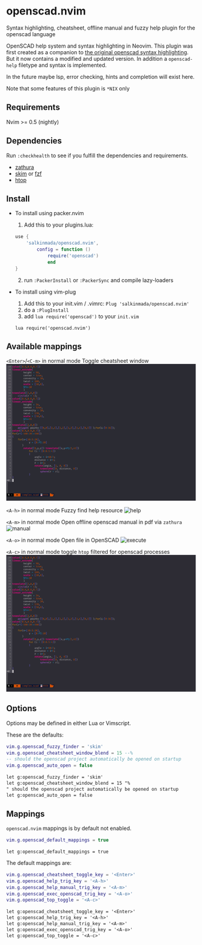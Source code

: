 # openscad.nvim

Syntax highlighting, cheatsheet, offline manual and fuzzy help plugin for the openscad language

OpenSCAD help system and syntax highlighting in Neovim.
This plugin was first created as a companion to [the original openscad syntax highlighting](https://github.com/sirtaj/vim-openscad).
But it now contains a modified and updated version. In addition a `openscad-help` filetype and syntax is implemented.

In the future maybe lsp, error checking, hints and completion will exist here. 

Note that some features of this plugin is `*NIX` only

## Requirements

Nvim >= 0.5 (nightly)

## Dependencies

Run `:checkhealth` to see if you fulfill the dependencies and requirements.

- [zathura](https://github.com/pwmt/zathura)
- [skim](https://github/lotabout/skim.vim) or [fzf](https://github.com/junegunn/fzf.vim)
- [htop](https://htop.dev)

## Install

* To install using packer.nvim
    1. Add this to your plugins.lua:
    ```lua
    use {
        'salkinmada/openscad.nvim',
            config = function ()
                require('openscad')
                end
    }
    ```
    2. run `:PackerInstall` or `:PackerSync` and compile lazy-loaders

* To install using vim-plug
    1. Add this to your init.vim / .vimrc:
    `Plug 'salkinmada/openscad.nvim'`
    2. do a `:PlugInstall`
    3. add `lua require('openscad')` to your `init.vim`
    ```vimscript
    lua require('openscad.nvim')
    ```

## Available mappings

`<Enter>`/`<C-m>` in normal mode
Toggle cheatsheet window
![cheatsheet](./assets/cheatsheet.gif)

`<A-h>` in normal mode
Fuzzy find help resource
![help](./assets/help.gif)

`<A-m>` in normal mode
Open offline openscad manual in pdf via `zathura`
![manual](./assets/manual.gif)

`<A-o>` in normal mode
Open file in OpenSCAD
![execute](./assets/execute.gif)

`<A-c>` in normal mode
toggle `htop` filtered for openscad processes
![execute](./assets/htop.gif)

## Options

Options may be defined in either Lua or Vimscript.

These are the defaults:
```lua
vim.g.openscad_fuzzy_finder = 'skim'
vim.g.openscad_cheatsheet_window_blend = 15 --%
-- should the openscad project automatically be opened on startup
vim.g.openscad_auto_open = false
```

```vim
let g:openscad_fuzzy_finder = 'skim'
let g:openscad_cheatsheet_window_blend = 15 "%
" should the openscad project automatically be opened on startup
let g:openscad_auto_open = false
```

## Mappings

`openscad.nvim` mappings is by default not enabled.

```lua
vim.g.openscad_default_mappings = true
```
```vim
let g:openscad_default_mappings = true
```
The default mappings are:
```lua
vim.g.openscad_cheatsheet_toggle_key = '<Enter>'
vim.g.openscad_help_trig_key = '<A-h>'
vim.g.openscad_help_manual_trig_key = '<A-m>'
vim.g.openscad_exec_openscad_trig_key = '<A-o>'
vim.g.openscad_top_toggle = '<A-c>'
```
```vim
let g:openscad_cheatsheet_toggle_key = '<Enter>'
let g:openscad_help_trig_key = '<A-h>'
let g:openscad_help_manual_trig_key = '<A-m>'
let g:openscad_exec_openscad_trig_key = '<A-o>'
let g:openscad_top_toggle = '<A-c>'
```
